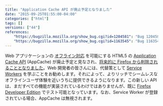 ```yaml
---
title: "Application Cache API が廃止予定となりました"
date: "2015-09-25T01:55:00-04:00"
categories: ["html"]
tags: []
versions: ["44"]
references:
    "https://bugzilla.mozilla.org/show_bug.cgi?id=1204581": "Bug 1204581 - Add a deprecation notice for AppCache if service worker fetch interception is enabled"
    "https://bugzilla.mozilla.org/show_bug.cgi?id=1163545": "Bug 1163545 - Bypass AppCache completely when Service Workers supported & registered"
---
```

Web アプリケーションの [オフライン対応](https://developer.mozilla.org/ja/Apps/Build/Offline) を可能にする HTML5 の [Application Cache API](https://developer.mozilla.org/ja/docs/Web/HTML/Using_the_application_cache) (AppCache) が廃止予定と見なされ、[将来的に Firefox から削除されることとなりました](https://www.fxsitecompat.com/ja/docs/2016/application-cache-support-will-be-removed/)。Web 開発者の皆さんには、代替策として [Service Workers](https://developer.mozilla.org/ja/docs/Web/API/Service_Worker_API) を学ぶことをお勧めします。それによって、よりリッチでシームレスなオフラインユーザ体験を近いうちに提供できるようになります。この新しい API は、まだすべての機能が実装されているわけではありませんが、既に [Firefox Developer Edition](https://www.mozilla.org/ja/firefox/developer/) でテスト可能となっています。なお、Service Worker が登録されている場合、AppCache は無視されます。
